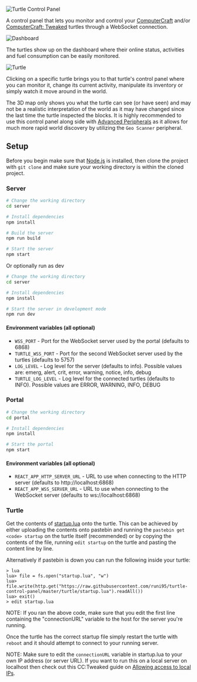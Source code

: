 ![Turtle Control Panel](/images/Banner.png)

A control panel that lets you monitor and control your [ComputerCraft](https://www.computercraft.info/) and/or [ComputerCraft: Tweaked](https://tweaked.cc/) turtles through a WebSocket connection.

![Dashboard](/images/Dashboard.png)

The turtles show up on the dashboard where their online status, activities and fuel consumption can be easily monitored.

![Turtle](/images/Turtle.png)

Clicking on a specific turtle brings you to that turtle's control panel where you can monitor it, change its current activity, manipulate its inventory or simply watch it move around in the world.

The 3D map only shows you what the turtle can see (or have seen) and may not be a realistic interpretation of the world as it may have changed since the last time the turtle inspected the blocks. It is highly recommended to use this control panel along side with [Advanced Peripherals](https://www.curseforge.com/minecraft/mc-mods/advanced-peripherals) as it allows for much more rapid world discovery by utilizing the `Geo Scanner` peripheral.

## Setup

Before you begin make sure that [Node.js](https://nodejs.org/en/) is installed, then clone the project with `git clone` and make sure your working directory is within the cloned project.

### Server

```sh
# Change the working directory
cd server

# Install dependencies
npm install

# Build the server
npm run build

# Start the server
npm start
```

Or optionally run as dev

```sh
# Change the working directory
cd server

# Install dependencies
npm install

# Start the server in development mode
npm run dev
```

#### Environment variables (all optional)

- `WSS_PORT` - Port for the WebSocket server used by the portal  (defaults to 6868) 
- `TURTLE_WSS_PORT` - Port for the second WebSocket server used by the turtles (defaults to 5757)
- `LOG_LEVEL` - Log level for the server (defaults to info). Possible values are: emerg, alert, crit, error, warning, notice, info, debug
- `TURTLE_LOG_LEVEL` - Log level for the connected turtles (defaults to INFO). Possible values are ERROR, WARNING, INFO, DEBUG 

### Portal

```sh
# Change the working directory
cd portal

# Install dependencies
npm install

# Start the portal
npm start
```

#### Environment variables (all optional)

- `REACT_APP_HTTP_SERVER_URL` - URL to use when connecting to the HTTP server (defaults to http://localhost:6868)
- `REACT_APP_WSS_SERVER_URL` - URL to use when connecting to the WebSocket server (defaults to ws://localhost:6868)

### Turtle

Get the contents of [startup.lua](./turtle/startup.lua) onto the turtle. This can be achieved by either uploading the contents onto pastebin and running the `pastebin get <code> startup` on the turtle itself (recommended) or by copying the contents of the file, running `edit startup` on the turtle and pasting the content line by line.

Alternatively if pastebin is down you can run the following inside your turtle:

```
> lua
lua> file = fs.open("startup.lua", "w")
lua> file.write(http.get("https://raw.githubusercontent.com/runi95/turtle-control-panel/master/turtle/startup.lua").readAll())
lua> exit()
> edit startup.lua
```

NOTE: If you ran the above code, make sure that you edit the first line containing the "connectionURL" variable to the host for the server you're running.

Once the turtle has the correct startup file simply restart the turtle with `reboot` and it should attempt to connect to your running server.

NOTE: Make sure to edit the `connectionURL` variable in startup.lua to your own IP address (or server URL). If you want to run this on a local server on localhost then check out this CC:Tweaked guide on [Allowing access to local IPs](https://tweaked.cc/guide/local_ips.html).
